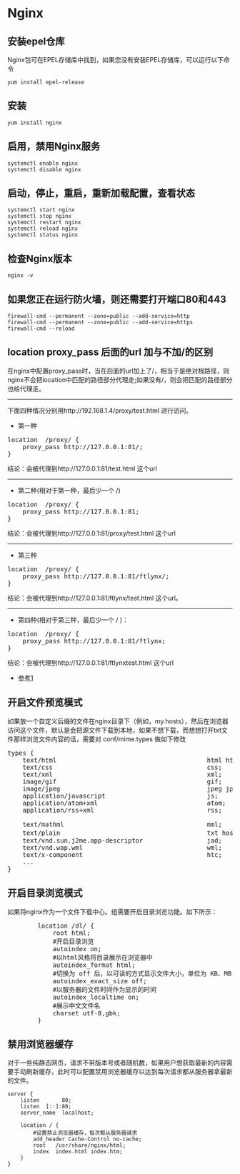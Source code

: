 # Nginx

## 安装epel仓库
Nginx包可在EPEL存储库中找到，如果您没有安装EPEL存储库，可以运行以下命令
```shell
yum install epel-release
```

## 安装
```shell
yum install nginx
```

## 启用，禁用Nginx服务
```shell
systemctl enable nginx  
systemctl disable nginx 
``` 

## 启动，停止，重启，重新加载配置，查看状态
```shell
systemctl start nginx  
systemctl stop nginx  
systemctl restart nginx  
systemctl reload nginx   
systemctl status nginx 
```

## 检查Nginx版本
```shell
nginx -v
```

## 如果您正在运行防火墙，则还需要打开端口80和443
```shell
firewall-cmd --permanent --zone=public --add-service=http  
firewall-cmd --permanent --zone=public --add-service=https  
firewall-cmd --reload 
```

## location proxy_pass 后面的url 加与不加/的区别
在nginx中配置proxy_pass时，当在后面的url加上了/，相当于是绝对根路径，则nginx不会把location中匹配的路径部分代理走;如果没有/，则会把匹配的路径部分也给代理走。 
<hr/> 
下面四种情况分别用http://192.168.1.4/proxy/test.html 进行访问。  

* 第一种
<pre>
location  /proxy/ {
    proxy_pass http://127.0.0.1:81/;
}
</pre>
结论：会被代理到http://127.0.0.1:81/test.html 这个url
<hr/>

* 第二种(相对于第一种，最后少一个 /)
<pre>
location  /proxy/ {
    proxy_pass http://127.0.0.1:81;
}
</pre>
结论：会被代理到http://127.0.0.1:81/proxy/test.html 这个url
<hr/>

* 第三种
<pre>
location  /proxy/ {
    proxy_pass http://127.0.0.1:81/ftlynx/;
}
</pre>
结论：会被代理到http://127.0.0.1:81/ftlynx/test.html 这个url。
<hr/>

* 第四种(相对于第三种，最后少一个 / )：
<pre>
location  /proxy/ {
    proxy_pass http://127.0.0.1:81/ftlynx;
}
</pre>
结论：会被代理到http://127.0.0.1:81/ftlynxtest.html 这个url
- [参考1](https://yq.aliyun.com/articles/506996?spm=5176.10695662.1996646101.searchclickresult.411f490dl0ZSc0)  

## 开启文件预览模式
如果放一个自定义后缀的文件在nginx目录下（例如，my.hosts），然后在浏览器访问这个文件，默认是会把源文件下载到本地，如果不想下载，而想想打开txt文件那样浏览文件内容的话，需要对 conf/mime.types 做如下修改
<pre>
types {
    text/html                                        html htm shtml;
    text/css                                         css;
    text/xml                                         xml;
    image/gif                                        gif;
    image/jpeg                                       jpeg jpg;
    application/javascript                           js;
    application/atom+xml                             atom;
    application/rss+xml                              rss;

    text/mathml                                      mml;
    text/plain                                       txt hosts; #此处默认只有txt 
    text/vnd.sun.j2me.app-descriptor                 jad;
    text/vnd.wap.wml                                 wml;
    text/x-component                                 htc;
    ...
}
</pre>

## 开启目录浏览模式
如果将nginx作为一个文件下载中心。组需要开启目录浏览功能。如下所示：
<pre>
        location /dl/ {
            root html;
            #开启目录浏览
            autoindex on;
            #以html风格将目录展示在浏览器中
            autoindex_format html;
            #切换为 off 后，以可读的方式显示文件大小，单位为 KB、MB 或者 GB
            autoindex_exact_size off;
            #以服务器的文件时间作为显示的时间
            autoindex_localtime on;
            #展示中文文件名
            charset utf-8,gbk;
        }
</pre>

## 禁用浏览器缓存
对于一些纯静态网页，请求不带版本号或者随机数，如果用户想获取最新的内容需要手动刷新缓存，此时可以配置禁用浏览器缓存以达到每次请求都从服务器拿最新的文件。
```nginx
server {
    listen       80;
    listen  [::]:80;
    server_name  localhost;

    location / {
        #设置禁止浏览器缓存，每次都从服务器请求
        add_header Cache-Control no-cache;
        root   /usr/share/nginx/html;
        index  index.html index.htm;
    }
}
```
